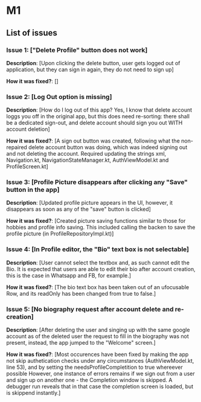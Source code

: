 # M1

## List of issues

### Issue 1: ["Delete Profile" button does not work]

**Description**: [Upon clicking the delete button, user gets logged out of application, but they can sign in again, they do not need to sign up]

**How it was fixed?**: []

### Issue 2: [Log Out option is missing]

**Description**: [How do I log out of this app? Yes, I know that delete account loggs you off in the original app, but this does need re-sorting: there shall be a dedicated sign-out, and delete account should sign you out WITH account deletion]

**How it was fixed?**: [A sign out button was created, following what the non-repaired delete account button was doing, which was indeed signing out and not deleting the account. Required updating the strings xml, Navigation.kt, NavigationStateManager.kt, AuthViewModel.kt and ProfileScreen.kt]

### Issue 3: [Profile Picture disappears after clicking any "Save" button in the app]

**Description**: [Updated profile picture appears in the UI, however, it disappears as soon as any of the "save" button is clicked]

**How it was fixed?**: [Created picture saving functions similar to those for hobbies and profile info saving. This included calling the backen to save the profile picture (in ProfileRepositoryImpl.kt)]

### Issue 4: [In Profile editor, the "Bio" text box is not selectable]

**Description**: [User cannot select the textbox and, as such cannot edit the Bio. It is expected that users are able to edit their bio after account creation, this is the case in Whatsapp and FB, for example.]

**How it was fixed?**: [The bio text box has been taken out of an ufocusable Row, and its readOnly has been changed from true to false.]

### Issue 5: [No biography request after account delete and re-creation]

**Description**: [After deleting the user and singing up with the same google account as of the deleted user the request to fill in the biography was not present, instead, the app jumped to the "Welcome" screen.]

**How it was fixed?**: [Most occurences have been fixed by making the app not skip authetication checks under any circumstances (AuthViewModel.kt, line 53), and by setting the needsProfileCompletition to true whereever possible  However, one instance of errors remains if we sign out from a user and sign up on another one - the Completion window is skipped. A debugger run reveals that in that case the completion screen is loaded, but is skippend instantly.]